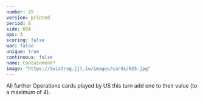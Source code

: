 ```yaml
---
number: 25
version: printed
period: E
side: USA
ops: 3
scoring: false
war: false
unique: true
continuous: false
name: Containment*
image: "https://twistrug.jjt.io/images/cards/025.jpg"
---
```

All further Operations cards played by US this turn add one to their value (to a maximum of 4).
